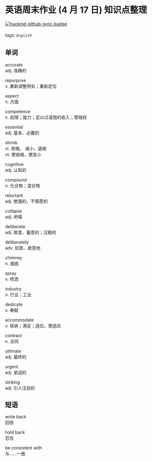 # 英语周末作业 (4 月 17 日) 知识点整理

[![hackmd-github-sync-badge](https://hackmd.io/TCr6SyDfRm6lJ8EUtJT6xg/badge)](https://hackmd.io/TCr6SyDfRm6lJ8EUtJT6xg)


###### tags: `English`

## 单词

accurate  
adj. 准确的

repurpose  
v. 重新调整用处；重新定位

aspect  
n. 方面

competence  
n. 权限；能力；足以过温饱的收入；管辖权

essential  
adj. 基本、必要的

shrink  
vi. 收缩， 减小，退缩  
vt. 使收缩，使变小

cognitive  
adj. 认知的

compound  
n. 化合物；混合物

reluctant  
adj. 勉强的，不情愿的

collapse  
adj. 坍塌

deliberate  
adj. 故意、蓄意的；沉稳的

deliberately  
adv. 刻意、故意地

chimney  
n. 烟囱

spray  
v. 喷洒

industry  
n. 行业；工业

dedicate  
v. 奉献

accommodate  
v. 容纳；满足；适应，使适应

contract  
n. 合同

ultimate  
adj. 最终的

urgent  
adj. 紧迫的

striking  
adj. 引人注目的

## 短语

write back  
回信

hold back  
忍住

be consistent with  
与……一致